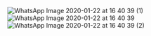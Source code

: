 ![WhatsApp Image 2020-01-22 at 16 40 39 (1)](https://user-images.githubusercontent.com/44141758/72882981-1b134f00-3d36-11ea-8f6d-2153d8c0487e.jpeg)
![WhatsApp Image 2020-01-22 at 16 40 39](https://user-images.githubusercontent.com/44141758/72882982-1b134f00-3d36-11ea-957e-e095a37850ff.jpeg)
![WhatsApp Image 2020-01-22 at 16 40 39 (2)](https://user-images.githubusercontent.com/44141758/72882998-21093000-3d36-11ea-9f94-c4f3512bb138.jpeg)
